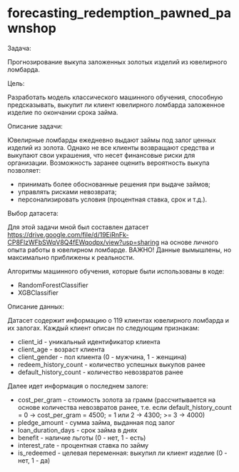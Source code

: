 # forecasting_redemption_pawned_pawnshop
Задача:

Прогнозирование выкупа заложенных золотых изделий из ювелирного ломбарда.

Цель:

Разработать модель классического машинного обучения, способную предсказывать, выкупит ли клиент ювелирного ломбарда заложенное изделие по окончании срока займа.

Описание задачи:

Ювелирные ломбарды ежедневно выдают займы под залог ценных изделий из золота. Однако не все клиенты возвращают средства и выкупают свои украшения, что несет финансовые риски для организации. Возможность заранее оценить вероятность выкупа позволяет:
- принимать более обоснованные решения при выдаче займов;
- управлять рисками невозврата;
- персонализировать условия (процентная ставка, срок и т.д.).

Выбор датасета:

Для этой задачи мной был составлен датасет https://drive.google.com/file/d/19EiRnFk-CP8FlzWFbSWqV8Q4fEWqodpx/view?usp=sharing на основе личного опыта работы в ювелирном ломбарде. ВАЖНО! Данные вымышлены, но максимально приближены к реальности.

Алгоритмы машинного обучения, которые были использованы в коде:
- RandomForestClassifier
- XGBClassifier

Описание данных:

Датасет содержит информацию о 119 клиентах ювелирного ломбарда и их залогах. Каждый клиент описан по следующим признакам:
- client_id - уникальный идентификатор клиента
- client_age - возраст клиента
- client_gender - пол клиента (0 - мужчина, 1 - женщина)
- redeem_history_count - количество успешных выкупов ранее
- default_history_count - количество невозвратов ранее

Далее идет информация о последнем залоге:
- cost_per_gram - стоимость золота за грамм (рассчитывается на основе количества невозвратов ранее, т.е. если default_history_count = 0 -> cost_per_gram = 4500; = 1 или 2 -> 4300; >= 3 -> 4000)
- pledge_amount - сумма займа, выданная под залог
- loan_duration_days - срок займа в днях
- benefit - наличие льготы (0 - нет, 1 - есть)
- interest_rate - процентная ставка по займу
- is_redeemed - целевая переменная: выкупил ли клиент изделие (0 - нет, 1 - да)
